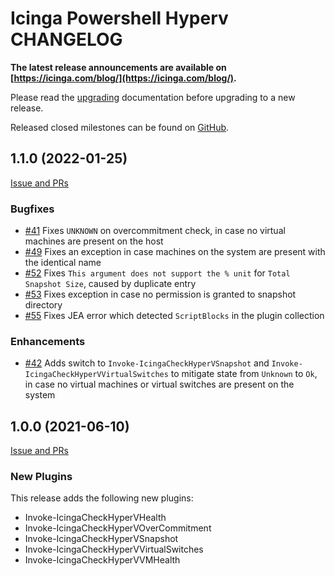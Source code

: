 # Icinga Powershell Hyperv CHANGELOG

**The latest release announcements are available on [https://icinga.com/blog/](https://icinga.com/blog/).**

Please read the [upgrading](30-Upgrading-Plugins.md)
documentation before upgrading to a new release.

Released closed milestones can be found on [GitHub](https://github.com/Icinga/icinga-powershell-hyperv/milestones?state=closed).

## 1.1.0 (2022-01-25)

[Issue and PRs](https://github.com/Icinga/icinga-powershell-hyperv/milestone/2?closed=1)

### Bugfixes

* [#41](https://github.com/Icinga/icinga-powershell-hyperv/issues/41) Fixes `UNKNOWN` on overcommitment check, in case no virtual machines are present on the host
* [#49](https://github.com/Icinga/icinga-powershell-hyperv/issues/49) Fixes an exception in case machines on the system are present with the identical name
* [#52](https://github.com/Icinga/icinga-powershell-hyperv/issues/52) Fixes `This argument does not support the % unit` for `Total Snapshot Size`, caused by duplicate entry
* [#53](https://github.com/Icinga/icinga-powershell-hyperv/pull/53) Fixes exception in case no permission is granted to snapshot directory
* [#55](https://github.com/Icinga/icinga-powershell-hyperv/pull/55) Fixes JEA error which detected `ScriptBlocks` in the plugin collection

### Enhancements

* [#42](https://github.com/Icinga/icinga-powershell-hyperv/issues/42) Adds switch to `Invoke-IcingaCheckHyperVSnapshot` and `Invoke-IcingaCheckHyperVVirtualSwitches` to mitigate state from `Unknown` to `Ok`, in case no virtual machines or virtual switches are present on the system

## 1.0.0 (2021-06-10)

[Issue and PRs](https://github.com/Icinga/icinga-powershell-hyperv/milestone/1?closed=1)

### New Plugins

This release adds the following new plugins:

* Invoke-IcingaCheckHyperVHealth
* Invoke-IcingaCheckHyperVOverCommitment
* Invoke-IcingaCheckHyperVSnapshot
* Invoke-IcingaCheckHyperVVirtualSwitches
* Invoke-IcingaCheckHyperVVMHealth
